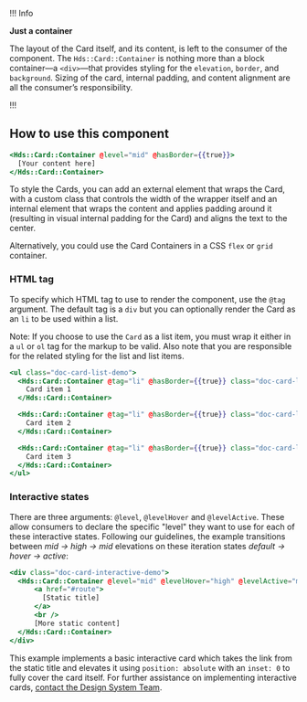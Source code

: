 !!! Info

**Just a container**

The layout of the Card itself, and its content, is left to the consumer of the component. The `Hds::Card::Container` is nothing more than a block container—a `<div>`—that provides styling for the `elevation`, `border`, and `background`. Sizing of the card, internal padding, and content alignment are all the consumer’s responsibility.

!!!

## How to use this component

```handlebars
<Hds::Card::Container @level="mid" @hasBorder={{true}}>
  [Your content here]
</Hds::Card::Container>
```

To style the Cards, you can add an external element that wraps the Card, with a custom class that controls the width of the wrapper itself and an internal element that wraps the content and applies padding around it (resulting in visual internal padding for the Card) and aligns the text to the center.

Alternatively, you could use the Card Containers in a CSS `flex` or `grid` container.

### HTML tag

To specify which HTML tag to use to render the component, use the `@tag` argument. The default tag is a `div` but you can optionally render the Card as an `li` to be used within a list.

Note: If you choose to use the `Card` as a list item, you must wrap it either in a `ul` or `ol` tag for the markup to be valid. Also note that you are responsible for the related styling for the list and list items.

```handlebars
<ul class="doc-card-list-demo">
  <Hds::Card::Container @tag="li" @hasBorder={{true}} class="doc-card-list-demo__item">
    Card item 1
  </Hds::Card::Container>

  <Hds::Card::Container @tag="li" @hasBorder={{true}} class="doc-card-list-demo__item">
    Card item 2
  </Hds::Card::Container>

  <Hds::Card::Container @tag="li" @hasBorder={{true}} class="doc-card-list-demo__item">
    Card item 3
  </Hds::Card::Container>
</ul>
```

### Interactive states

There are three arguments: `@level`, `@levelHover` and `@levelActive`. These allow consumers to declare the specific "level" they want to use for each of these interactive states. Following our guidelines, the example transitions between _mid → high → mid_ elevations on these iteration states _default → hover → active_:

```handlebars
<div class="doc-card-interactive-demo">
  <Hds::Card::Container @level="mid" @levelHover="high" @levelActive="mid" @hasBorder={{true}} class="">
      <a href="#route">
        [Static title]
      </a>
      <br />
      [More static content]
  </Hds::Card::Container>
</div>
```

This example implements a basic interactive card which takes the link from the static title and elevates it using `position: absolute` with an `inset: 0` to fully cover the card itself. For further assistance on implementing interactive cards, [contact the Design System Team](https://helios.hashicorp.design/about/support).
